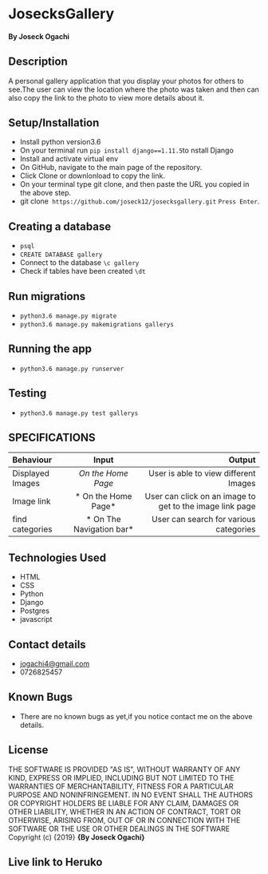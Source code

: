 # JosecksGallery

#### By Joseck Ogachi
## Description
A personal gallery application that you display your photos for others to see.The user can view the location where the photo was taken and then can also copy the link to the photo to view more details about it.
## Setup/Installation

- Install python version3.6
- On your terminal run `pip install django==1.11.5`to nstall Django
- Install and activate virtual env
- On GitHub, navigate to the main page of the repository.
- Click Clone or downlonload to copy the link.
- On your terminal type git clone, and then paste the URL you copied in the above step.
- git clone` https://github.com/joseck12/josecksgallery.git`
`Press Enter`.

## Creating a database
- `psql`
- `CREATE DATABASE gallery`
- Connect to the database `\c gallery`
- Check if tables have been created `\dt`

## Run migrations
- `python3.6 manage.py migrate`
- `python3.6 manage.py makemigrations gallerys`

## Running the app
- `python3.6 manage.py runserver`

## Testing
- `python3.6 manage.py test gallerys`

## SPECIFICATIONS
| Behaviour | Input | Output |
| :---------------- | :---------------: | ------------------: |
| Displayed Images| *On the Home Page*| User is able to view different Images
| Image link | * On the Home Page*| User can click on an image to get to the image link page|
| find categories| * On The Navigation bar*| User can search for various categories|

## Technologies Used
- HTML
- CSS
- Python
- Django
- Postgres
- javascript

## Contact details
- jogachi4@gmail.com
- 0726825457

## Known Bugs
- There are no known bugs as yet,if you notice contact me on the above details.

## License
THE SOFTWARE IS PROVIDED "AS IS", WITHOUT WARRANTY OF ANY KIND, EXPRESS OR IMPLIED, INCLUDING BUT NOT LIMITED TO THE WARRANTIES OF MERCHANTABILITY, FITNESS FOR A PARTICULAR PURPOSE AND NONINFRINGEMENT. IN NO EVENT SHALL THE AUTHORS OR COPYRIGHT HOLDERS BE LIABLE FOR ANY CLAIM, DAMAGES OR OTHER LIABILITY, WHETHER IN AN ACTION OF CONTRACT, TORT OR OTHERWISE, ARISING FROM, OUT OF OR IN CONNECTION WITH THE SOFTWARE OR THE USE OR OTHER DEALINGS IN THE SOFTWARE
Copyright (c) {2019} **{By Joseck Ogachi}**

## Live link to Heruko
